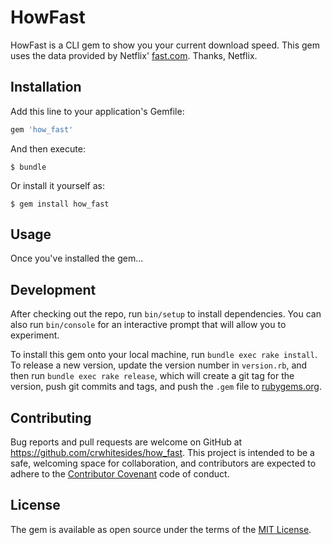 # HowFast

HowFast is a CLI gem to show you your current download speed. This gem uses the data provided by Netflix' [fast.com](https://fast.com). Thanks, Netflix. 

## Installation

Add this line to your application's Gemfile:

```ruby
gem 'how_fast'
```

And then execute:

    $ bundle

Or install it yourself as:

    $ gem install how_fast

## Usage

Once you've installed the gem...

## Development

After checking out the repo, run `bin/setup` to install dependencies. You can also run `bin/console` for an interactive prompt that will allow you to experiment.

To install this gem onto your local machine, run `bundle exec rake install`. To release a new version, update the version number in `version.rb`, and then run `bundle exec rake release`, which will create a git tag for the version, push git commits and tags, and push the `.gem` file to [rubygems.org](https://rubygems.org).

## Contributing

Bug reports and pull requests are welcome on GitHub at https://github.com/crwhitesides/how_fast. This project is intended to be a safe, welcoming space for collaboration, and contributors are expected to adhere to the [Contributor Covenant](http://contributor-covenant.org) code of conduct.


## License

The gem is available as open source under the terms of the [MIT License](http://opensource.org/licenses/MIT).

